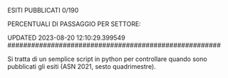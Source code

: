 ESITI PUBBLICATI 0/190 

PERCENTUALI DI PASSAGGIO PER SETTORE:

UPDATED 2023-08-20 12:10:29.399549
###################################################### 

Si tratta di un semplice script in python per controllare quando sono pubblicati gli esiti (ASN 2021, sesto quadrimestre).

